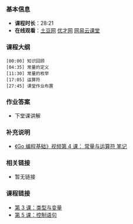 <!--
author: 无闻
head: https://avatars1.githubusercontent.com/u/2946214?v=3&s=400
date: 2016-02-04
title: 第 4 课：常量与运算符
tags: go语言,programing
category: go编程基础
status: publish
summary: 《Go编程基础》是一套针对 Google 出品的 Go 语言的视频语音教程，主要面向新手级别的学习者。
-->

### 基本信息

- **课程时长**：28:21
- **在线观看**：[土豆网](http://www.tudou.com/programs/view/evSrdqTW9zg/) [优才网](http://www.ucai.cn/course/chapter/69/3210/4558) [网易云课堂](http://study.163.com/course/courseLearn.htm?courseId=306002#/learn/video?lessonId=421015&courseId=306002)

### 课程大纲

	[00:00] 知识回顾
	[04:35] 常量的定义
	[11:30] 常量的枚举
	[17:05] 运算符
	[27:45] 课堂作业布置
	
### 作业答案

- 下堂课讲解

### 补充说明

- [《Go 编程基础》视频第 4 课： 常量与运算符 笔记](http://www.cnblogs.com/ghj1976/archive/2013/04/24/3039578.html)

### 相关链接

- 暂无链接

### 课程链接

- [第 3 课：类型与变量](lecture3.html)
- [第 5 课：控制语句](lecture5.html)